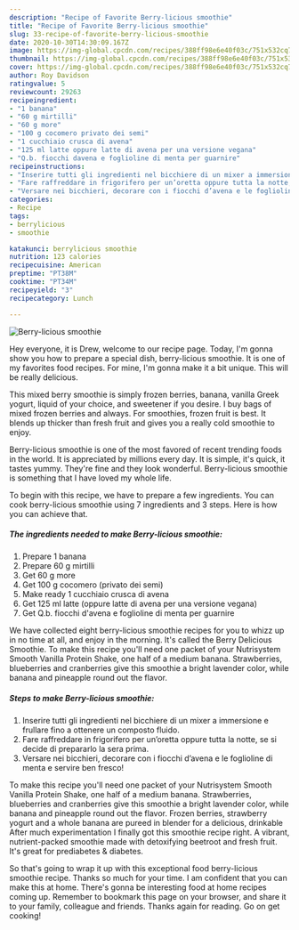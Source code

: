 ```yaml
---
description: "Recipe of Favorite Berry-licious smoothie"
title: "Recipe of Favorite Berry-licious smoothie"
slug: 33-recipe-of-favorite-berry-licious-smoothie
date: 2020-10-30T14:30:09.167Z
image: https://img-global.cpcdn.com/recipes/388ff98e6e40f03c/751x532cq70/berry-licious-smoothie-recipe-main-photo.jpg
thumbnail: https://img-global.cpcdn.com/recipes/388ff98e6e40f03c/751x532cq70/berry-licious-smoothie-recipe-main-photo.jpg
cover: https://img-global.cpcdn.com/recipes/388ff98e6e40f03c/751x532cq70/berry-licious-smoothie-recipe-main-photo.jpg
author: Roy Davidson
ratingvalue: 5
reviewcount: 29263
recipeingredient:
- "1 banana"
- "60 g mirtilli"
- "60 g more"
- "100 g cocomero privato dei semi"
- "1 cucchiaio crusca di avena"
- "125 ml latte oppure latte di avena per una versione vegana"
- "Q.b. fiocchi davena e foglioline di menta per guarnire"
recipeinstructions:
- "Inserire tutti gli ingredienti nel bicchiere di un mixer a immersione e frullare fino a ottenere un composto fluido."
- "Fare raffreddare in frigorifero per un’oretta oppure tutta la notte, se si decide di prepararlo la sera prima."
- "Versare nei bicchieri, decorare con i fiocchi d’avena e le foglioline di menta e servire ben fresco!"
categories:
- Recipe
tags:
- berrylicious
- smoothie

katakunci: berrylicious smoothie 
nutrition: 123 calories
recipecuisine: American
preptime: "PT38M"
cooktime: "PT34M"
recipeyield: "3"
recipecategory: Lunch

---
```



![Berry-licious smoothie](https://img-global.cpcdn.com/recipes/388ff98e6e40f03c/751x532cq70/berry-licious-smoothie-recipe-main-photo.jpg)

Hey everyone, it is Drew, welcome to our recipe page. Today, I'm gonna show you how to prepare a special dish, berry-licious smoothie. It is one of my favorites food recipes. For mine, I'm gonna make it a bit unique. This will be really delicious.

This mixed berry smoothie is simply frozen berries, banana, vanilla Greek yogurt, liquid of your choice, and sweetener if you desire. I buy bags of mixed frozen berries and always. For smoothies, frozen fruit is best. It blends up thicker than fresh fruit and gives you a really cold smoothie to enjoy.

Berry-licious smoothie is one of the most favored of recent trending foods in the world. It is appreciated by millions every day. It is simple, it's quick, it tastes yummy. They're fine and they look wonderful. Berry-licious smoothie is something that I have loved my whole life.


To begin with this recipe, we have to prepare a few ingredients. You can cook berry-licious smoothie using 7 ingredients and 3 steps. Here is how you can achieve that.

<!--inarticleads1-->

##### The ingredients needed to make Berry-licious smoothie:

1. Prepare 1 banana
1. Prepare 60 g mirtilli
1. Get 60 g more
1. Get 100 g cocomero (privato dei semi)
1. Make ready 1 cucchiaio crusca di avena
1. Get 125 ml latte (oppure latte di avena per una versione vegana)
1. Get Q.b. fiocchi d&#39;avena e foglioline di menta per guarnire


We have collected eight berry-licious smoothie recipes for you to whizz up in no time at all, and enjoy in the morning. It&#39;s called the Berry Delicious Smoothie. To make this recipe you&#39;ll need one packet of your Nutrisystem Smooth Vanilla Protein Shake, one half of a medium banana. Strawberries, blueberries and cranberries give this smoothie a bright lavender color, while banana and pineapple round out the flavor. 

<!--inarticleads2-->

##### Steps to make Berry-licious smoothie:

1. Inserire tutti gli ingredienti nel bicchiere di un mixer a immersione e frullare fino a ottenere un composto fluido.
1. Fare raffreddare in frigorifero per un’oretta oppure tutta la notte, se si decide di prepararlo la sera prima.
1. Versare nei bicchieri, decorare con i fiocchi d’avena e le foglioline di menta e servire ben fresco!


To make this recipe you&#39;ll need one packet of your Nutrisystem Smooth Vanilla Protein Shake, one half of a medium banana. Strawberries, blueberries and cranberries give this smoothie a bright lavender color, while banana and pineapple round out the flavor. Frozen berries, strawberry yogurt and a whole banana are pureed in blender for a delicious, drinkable After much experimentation I finally got this smoothie recipe right. A vibrant, nutrient-packed smoothie made with detoxifying beetroot and fresh fruit. It&#39;s great for prediabetes &amp; diabetes. 

So that's going to wrap it up with this exceptional food berry-licious smoothie recipe. Thanks so much for your time. I am confident that you can make this at home. There's gonna be interesting food at home recipes coming up. Remember to bookmark this page on your browser, and share it to your family, colleague and friends. Thanks again for reading. Go on get cooking!
